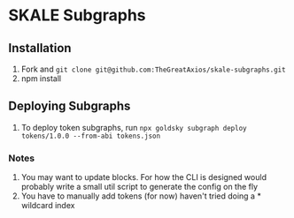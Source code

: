 # SKALE Subgraphs

## Installation

1. Fork and `git clone git@github.com:TheGreatAxios/skale-subgraphs.git`
2. npm install

## Deploying Subgraphs

1. To deploy token subgraphs, run `npx goldsky subgraph deploy tokens/1.0.0 --from-abi tokens.json`

### Notes
1. You may want to update blocks. For how the CLI is designed would probably write a small util script to generate the config on the fly
2. You have to manually add tokens (for now) haven't tried doing a * wildcard index
